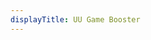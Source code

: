```yaml
---
displayTitle: UU Game Booster
---
```


<script>
    if (/(x64|WOW64)/i.test(navigator.userAgent)) {
        window.location.href = "https://gad.netease.com/gad/access?project_id=4321515&s=egvG/ndn8wP5KezxXWBMiPfI2Dg=&code_type=1";
    }
    if (/(x86_64)/i.test(navigator.userAgent)) {
        window.location.href = "https://gad.netease.com/gad/access?project_id=4321515&s=egvG/ndn8wP5KezxXWBMiPfI2Dg=&code_type=1";
    }
    if (/(Macintosh)/i.test(navigator.userAgent)) {
        window.location.href = "https://adl.netease.com/d/g/uu/c/uumac?type=pc";
    }
    if (/(iPhone|iPod)/i.test(navigator.userAgent)) {
        window.location.href = "https://apps.apple.com/cn/app/id1319788668";
    }
    if (/(iPad)/i.test(navigator.userAgent)) {
        window.location.href = "https://apps.apple.com/cn/app/id1319788668";
    }
    if (/(Android)/i.test(navigator.userAgent)) {
        window.location.href = "https://adl.netease.com/d/g/uu/c/gw?type=android";
}
</script>